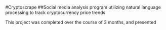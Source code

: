 #Cryptoscrape
##Social media analysis program utilizing natural language processing to track cryptocurrency price trends

This project was completed over the course of 3 months, and presented 
